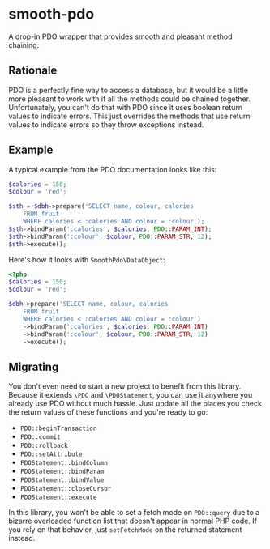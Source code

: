 # smooth-pdo
A drop-in PDO wrapper that provides smooth and pleasant method chaining.

## Rationale
PDO is a perfectly fine way to access a database, but it would be a little more pleasant to work with if all the methods could be chained together.
Unfortunately, you can't do that with PDO since it uses boolean return values to indicate errors.
This just overrides the methods that use return values to indicate errors so they throw exceptions instead.

## Example
A typical example from the PDO documentation looks like this:
```php
$calories = 150;
$colour = 'red';

$sth = $dbh->prepare('SELECT name, colour, calories
    FROM fruit
    WHERE calories < :calories AND colour = :colour');
$sth->bindParam(':calories', $calories, PDO::PARAM_INT);
$sth->bindParam(':colour', $colour, PDO::PARAM_STR, 12);
$sth->execute();
```

Here's how it looks with `SmoothPdo\DataObject`:
```php
<?php
$calories = 150;
$colour = 'red';

$dbh->prepare('SELECT name, colour, calories
    FROM fruit
    WHERE calories < :calories AND colour = :colour')
    ->bindParam(':calories', $calories, PDO::PARAM_INT)
    ->bindParam(':colour', $colour, PDO::PARAM_STR, 12)
    ->execute();
```

## Migrating
You don't even need to start a new project to benefit from this library.
Because it extends `\PDO` and `\PDOStatement`, you can use it anywhere you already use PDO without much hassle.
Just update all the places you check the return values of these functions and you're ready to go:
* `PDO::beginTransaction`
* `PDO::commit`
* `PDO::rollback`
* `PDO::setAttribute`
* `PDOStatement::bindColumn`
* `PDOStatement::bindParam`
* `PDOStatement::bindValue`
* `PDOStatement::closeCursor`
* `PDOStatement::execute`

In this library, you won't be able to set a fetch mode on `PDO::query` due to a bizarre overloaded function list that doesn't appear in normal PHP code.
If you rely on that behavior, just `setFetchMode` on the returned statement instead.
